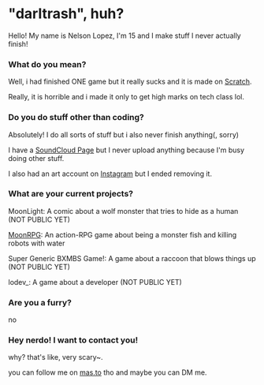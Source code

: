 # "darltrash", huh?
Hello! My name is Nelson Lopez, I'm 15 and I make stuff I never actually finish!

### What do you mean?
Well, i had finished ONE game but it really sucks and it is made on [Scratch](https://scratch.mit.edu/).

Really, it is horrible and i made it only to get high marks on tech class lol.

### Do you do stuff other than coding?
Absolutely! I do all sorts of stuff but i also never finish anything(, sorry)

I have a [SoundCloud Page](https://soundcloud.com/narvise) but I never upload anything because I'm busy doing other stuff.

I also had an art account on [Instagram](https://instagram.com) but I ended removing it.

### What are your current projects?
MoonLight: A comic about a wolf monster that tries to hide as a human (NOT PUBLIC YET)

[MoonRPG](https://github.com/moonsteal/moonrpg): An action-RPG game about being a monster fish and killing robots with water 

Super Generic BXMBS Game!: A game about a raccoon that blows things up (NOT PUBLIC YET)

lodev_: A game about a developer (NOT PUBLIC YET)

### Are you a furry?
no

### Hey nerdo! I want to contact you!
why? that's like, very scary~.

you can follow me on [mas.to](https://mas.to/web/accounts/150512) tho and maybe you can DM me.